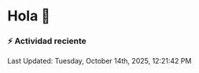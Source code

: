 # Hola 👋 

### :zap: Actividad reciente

<!--RECENT_ACTIVITY:start-->
<!--RECENT_ACTIVITY:end-->


<!--RECENT_ACTIVITY:last_update-->
Last Updated: Tuesday, October 14th, 2025, 12:21:42 PM
<!--RECENT_ACTIVITY:last_update_end-->
